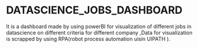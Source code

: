 # DATASCIENCE_JOBS_DASHBOARD
It is a dashboard made by using powerBI for visualization of different jobs in datascience on different criteria for different company ,Data for visualization is scrapped by using RPA(robot process automation uisin UIPATH ).
